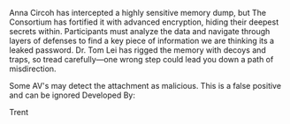 Anna Circoh has intercepted a highly sensitive memory dump, but The Consortium has fortified it with advanced encryption, hiding their deepest secrets within. Participants must analyze the data and navigate through layers of defenses to find a key piece of information we are thinking its a leaked password. Dr. Tom Lei has rigged the memory with decoys and traps, so tread carefully—one wrong step could lead you down a path of misdirection.

Some AV's may detect the attachment as malicious. This is a false positive and can be ignored
Developed By:

Trent
